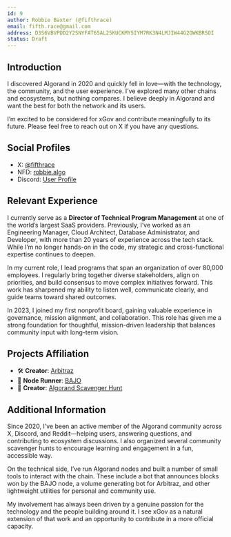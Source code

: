 ```yaml
---
id: 9
author: Robbie Baxter (@fifthrace) 
email: fifth.race@gmail.com
address: D3S6VBVPDD2Y2SNYFAT65AL25KUCKMY5IYM7RK3N4LMJIW44G2OWKBRSOI
status: Draft
---
```


## Introduction

I discovered Algorand in 2020 and quickly fell in love—with the technology, the community, and the user experience. I’ve explored many other chains and ecosystems, but nothing compares. I believe deeply in Algorand and want the best for both the network and its users.

I’m excited to be considered for xGov and contribute meaningfully to its future. Please feel free to reach out on X if you have any questions.

## Social Profiles

- X: [@fifthrace](https://x.com/fifthrace)
- NFD: [robbie.algo](https://app.nf.domains/name/robbie.algo)
- Discord: [User Profile](https://discordapp.com/users/240945521026400266)

## Relevant Experience

I currently serve as a **Director of Technical Program Management** at one of the world’s largest SaaS providers. Previously, I’ve worked as an Engineering Manager, Cloud Architect, Database Administrator, and Developer, with more than 20 years of experience across the tech stack. While I’m no longer hands-on in the code, my strategic and cross-functional expertise continues to deepen.

In my current role, I lead programs that span an organization of over 80,000 employees. I regularly bring together diverse stakeholders, align on priorities, and build consensus to move complex initiatives forward. This work has sharpened my ability to listen well, communicate clearly, and guide teams toward shared outcomes.

In 2023, I joined my first nonprofit board, gaining valuable experience in governance, mission alignment, and collaboration. This role has given me a strong foundation for thoughtful, mission-driven leadership that balances community input with long-term vision.

## Projects Affiliation

- 🛠 **Creator**: [Arbitraz](https://vestige.fi/asset/1285492943)
- 🔁 **Node Runner**: [BAJO](https://reti.nodely.io/validators/40)
- 🧩 **Creator**: [Algorand Scavenger Hunt](https://x.com/algoscavhunt)


## Additional Information

Since 2020, I’ve been an active member of the Algorand community across X, Discord, and Reddit—helping users, answering questions, and contributing to ecosystem discussions. I also organized several community scavenger hunts to encourage learning and engagement in a fun, accessible way.

On the technical side, I’ve run Algorand nodes and built a number of small tools to interact with the chain. These include a bot that announces blocks won by the BAJO node, a volume generating bot for Arbitraz, and other lightweight utilities for personal and community use.

My involvement has always been driven by a genuine passion for the technology and the people building around it. I see xGov as a natural extension of that work and an opportunity to contribute in a more official capacity.

